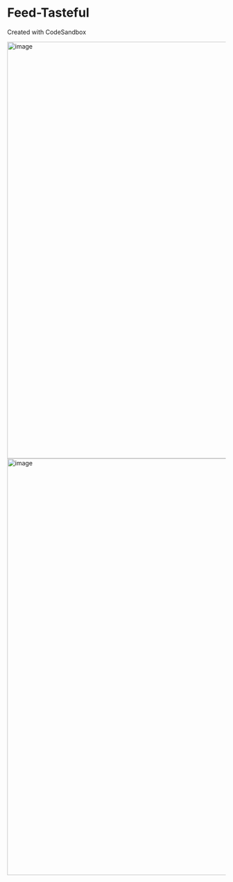 # Feed-Tasteful
Created with CodeSandbox

<img width="960" alt="image" src="https://user-images.githubusercontent.com/76881511/151693736-584bdd66-3f61-47a9-826e-fe707680ebcd.png">

<img width="960" alt="image" src="https://user-images.githubusercontent.com/76881511/151693714-74ea59b5-a91e-4d7a-b03f-b0def8b49d7b.png">

